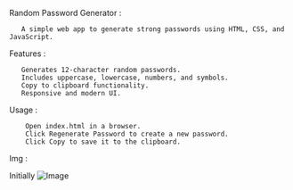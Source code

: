 Random Password Generator :

       A simple web app to generate strong passwords using HTML, CSS, and JavaScript.

Features :

       Generates 12-character random passwords.
       Includes uppercase, lowercase, numbers, and symbols.
       Copy to clipboard functionality.
       Responsive and modern UI.

Usage :

        Open index.html in a browser.
        Click Regenerate Password to create a new password.
        Click Copy to save it to the clipboard.

Img :

  Initially
        ![Image](https://github.com/user-attachments/assets/b6df1afd-1386-496f-b0f7-186402172211)
